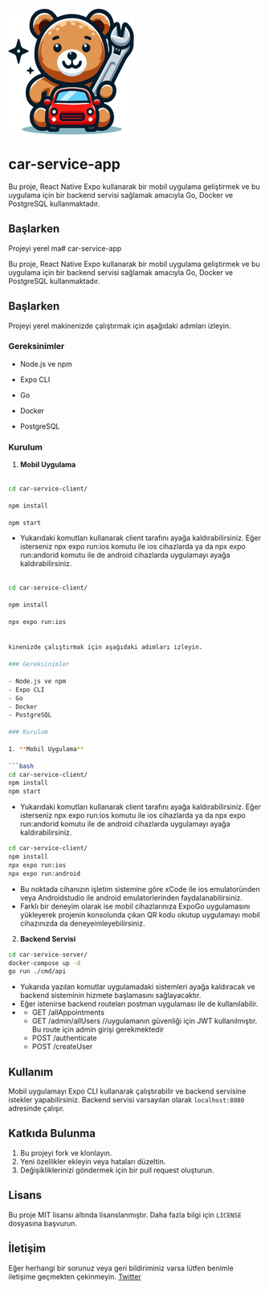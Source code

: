 ![Car Service Logo](logo.png)
# car-service-app 

Bu proje, React Native Expo kullanarak bir mobil uygulama geliştirmek ve bu uygulama için bir backend servisi sağlamak amacıyla Go, Docker ve PostgreSQL kullanmaktadır.

## Başlarken

Projeyi yerel ma# car-service-app


Bu proje, React Native Expo kullanarak bir mobil uygulama geliştirmek ve bu uygulama için bir backend servisi sağlamak amacıyla Go, Docker ve PostgreSQL kullanmaktadır.


## Başlarken


Projeyi yerel makinenizde çalıştırmak için aşağıdaki adımları izleyin.


### Gereksinimler


- Node.js ve npm

- Expo CLI

- Go

- Docker

- PostgreSQL


### Kurulum


1. **Mobil Uygulama**


```bash

cd car-service-client/

npm install

npm start

```

- Yukarıdaki komutları kullanarak client tarafını ayağa kaldırabilirsiniz. Eğer isterseniz npx expo run:ios komutu ile ios cihazlarda ya da npx expo run:andorid komutu ile de android cihazlarda uygulamayı ayağa kaldırabilirsiniz.


```bash

cd car-service-client/

npm install

npx expo run:ios


kinenizde çalıştırmak için aşağıdaki adımları izleyin.

### Gereksinimler

- Node.js ve npm
- Expo CLI
- Go
- Docker
- PostgreSQL

### Kurulum

1. **Mobil Uygulama**

```bash
cd car-service-client/
npm install
npm start
```
- Yukarıdaki komutları kullanarak client tarafını ayağa kaldırabilirsiniz. Eğer isterseniz npx expo run:ios komutu ile ios cihazlarda ya da npx expo run:andorid komutu ile de android cihazlarda uygulamayı ayağa kaldırabilirsiniz.

```bash
cd car-service-client/
npm install
npx expo run:ios
npx expo run:android
```
- Bu noktada cihanızın işletim sistemine göre xCode ile ios emulatoründen veya Androidstudio ile android emulatorlerinden faydalanabilirsiniz.
- Farklı bir deneyim olarak ise mobil cihazlarınıza ExpoGo uygulamasını yükleyerek projenin konsolunda çıkan QR kodu okutup uygulamayı mobil cihazınızda da deneyeimleyebilirsiniz.

2. **Backend Servisi**

```bash
cd car-service-server/
docker-compose up -d
go run ./cmd/api
```
- Yukarıda yazılan komutlar uygulamadaki sistemleri ayağa kaldıracak ve backend sisteminin hizmete başlamasını sağlayacaktır.
- Eğer istenirse backend routeları postman uygulaması ile de kullanılabilir.
- - GET /allAppointments
  - GET /admin/allUsers //uygulamanın güvenliği için JWT kullanılmıştır. Bu route için admin girişi gerekmektedir
  - POST /authenticate
  - POST /createUser
## Kullanım

Mobil uygulamayı Expo CLI kullanarak çalıştırabilir ve backend servisine istekler yapabilirsiniz. Backend servisi varsayılan olarak `localhost:8080` adresinde çalışır.

## Katkıda Bulunma

1. Bu projeyi fork ve klonlayın.
2. Yeni özellikler ekleyin veya hataları düzeltin.
3. Değişikliklerinizi göndermek için bir pull request oluşturun.

## Lisans

Bu proje MIT lisansı altında lisanslanmıştır. Daha fazla bilgi için `LICENSE` dosyasına başvurun.

## İletişim

Eğer herhangi bir sorunuz veya geri bildiriminiz varsa lütfen benimle iletişime geçmekten çekinmeyin.
[Twitter](https://twitter.com/sameterkanboz)

